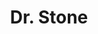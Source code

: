 ---
layout: lecteur.njk
tags : stone

title : Dr. Stone
episode : 1
saison : 2
iframe : https://dood.so/e/5amoyrhcqnji

cc :  VostFr
---